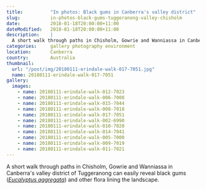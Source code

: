 ```yaml
---
title:          "In photos: Black gums in Canberra's valley district"
slug:           in-photos-black-gums-tuggeranong-valley-chisholm
date:           2018-01-18T20:00:00+11:00
dateModified:   2018-01-18T20:00:00+11:00
description:    |
  A short walk through paths in Chisholm, Gowrie and Wanniassa in Canberra's valley district of Tuggeranong.
categories:     gallery photography environment
location:       Canberra
country:        Australia
thumbnail:
  url: "/post/img/20180111-erindale-walk-017-7051.jpg"
  name: 20180111-erindale-walk-017-7051
gallery:
  images:
    - name: 20180111-erindale-walk-012-7023
    - name: 20180111-erindale-walk-006-7008
    - name: 20180111-erindale-walk-015-7044
    - name: 20180111-erindale-walk-008-7018
    - name: 20180111-erindale-walk-017-7051
    - name: 20180111-erindale-walk-002-6990
    - name: 20180111-erindale-walk-010-7020
    - name: 20180111-erindale-walk-014-7041
    - name: 20180111-erindale-walk-005-7000
    - name: 20180111-erindale-walk-009-7019
    - name: 20180111-erindale-walk-011-7021
---
```

A short walk through paths in Chisholm, Gowrie and Wanniassa in Canberra's valley district of Tuggeranong can easily reveal black gums ([*Eucalyptus aggregata*](https://en.wikipedia.org/wiki/Eucalyptus_aggregata)) and other flora lining the landscape.
